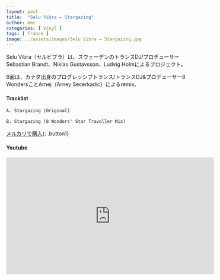 ```yaml
---
layout: post
title:  "Selu Vibra – Stargazing"
author: mmr
categories: [ Vinyl ]
tags: [ Trance ]
image: ../assets/images/Selu Vibra – Stargazing.jpg
---
```


Selu Vibra（セルビブラ）は、スウェーデンのトランスDJ/プロデューサーSebastian Brandt、Niklas Gustavsson、Ludvig Holmによるプロジェクト。

B面は、カナダ出身のプログレッシブトランス/トランスDJ&プロデューサー8 WondersことArnej（Arney Secerkadic）によるremix。

#### Tracklist
```md
A. Stargazing (Original)

B. Stargazing (8 Wonders' Star Traveller Mix)
```

[メルカリで購入](https://jp.mercari.com/item/m85964325673?afid=6142608987){: .button1}

#### Youtube
<iframe width="560" height="315" src="https://www.youtube.com/embed/9t2feAuBRrQ?si=iUl_WlpjtvfPkvIC" title="YouTube video player" frameborder="0" allow="accelerometer; autoplay; clipboard-write; encrypted-media; gyroscope; picture-in-picture; web-share" referrerpolicy="strict-origin-when-cross-origin" allowfullscreen></iframe>